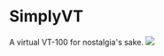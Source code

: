 # SimplyVT
A virtual VT-100 for nostalgia's sake.
![](https://repository-images.githubusercontent.com/416191684/e9671fa9-209c-4be4-b4f5-ed4748346e4d)
